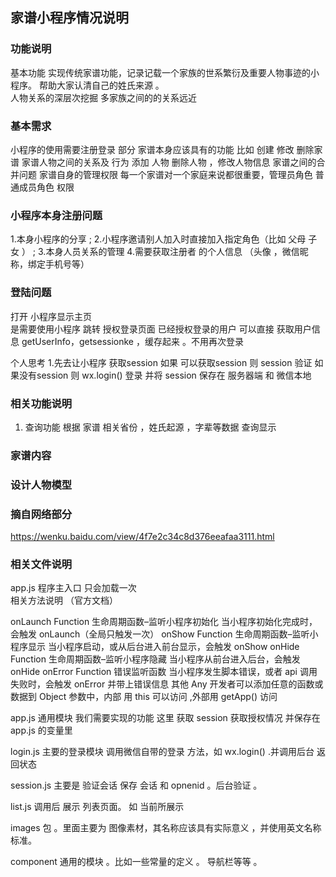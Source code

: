 
## 家谱小程序情况说明

### 功能说明
基本功能 实现传统家谱功能，记录记载一个家族的世系繁衍及重要人物事迹的小程序。
帮助大家认清自己的姓氏来源  。  
人物关系的深层次挖掘  多家族之间的的关系远近

### 基本需求 
小程序的使用需要注册登录 部分
家谱本身应该具有的功能 比如 创建 修改 删除家谱
家谱人物之间的关系及 行为 添加 人物  删除人物 ，修改人物信息 
家谱之间的合并问题 
家谱自身的管理权限 每一个家谱对一个家庭来说都很重要，管理员角色 普通成员角色 权限


### 小程序本身注册问题 

1.本身小程序的分享 ;
2.小程序邀请别人加入时直接加入指定角色（比如 父母 子女 ） ;
3.本身人员关系的管理 
4.需要获取注册者 的个人信息 （头像 ，微信昵称，绑定手机号等）

###  登陆问题 

打开 小程序显示主页   
是需要使用小程序 跳转 授权登录页面 
已经授权登录的用户 可以直接 获取用户信息 getUserInfo，getsessionke ，缓存起来 。不用再次登录  

个人思考 1.先去让小程序 获取session 
如果  可以获取session  则 session 验证 
如果没有session  则 wx.login()
登录 并将 session  保存在 服务器端 和 微信本地


###  相关功能说明
1. 查询功能 根据 家谱 相关省份 ，姓氏起源 ，字辈等数据 查询显示


### 家谱内容 


### 设计人物模型



###  摘自网络部分

https://wenku.baidu.com/view/4f7e2c34c8d376eeafaa3111.html


###  相关文件说明 

app.js   程序主入口 只会加载一次   
相关方法说明 （官方文档）  

onLaunch	Function	生命周期函数–监听小程序初始化	当小程序初始化完成时，会触发 onLaunch（全局只触发一次）
onShow	Function	生命周期函数–监听小程序显示	当小程序启动，或从后台进入前台显示，会触发 onShow
onHide	Function	生命周期函数–监听小程序隐藏	当小程序从前台进入后台，会触发 onHide
onError	Function	错误监听函数	当小程序发生脚本错误，或者 api 调用失败时，会触发 onError 并带上错误信息
其他	Any		开发者可以添加任意的函数或数据到 Object 参数中，内部 用 this 可以访问 ,外部用 getApp() 访问  

app.js  通用模块 我们需要实现的功能  这里 获取 session  获取授权情况  并保存在app.js 的变量里 

login.js 主要的登录模块 调用微信自带的登录 方法，如 wx.login() .并调用后台  返回状态 

session.js 主要是 验证会话 保存 会话 和 opnenid  。后台验证 。

list.js  调用后 展示 列表页面。 如 当前所展示 


images 包 。里面主要为  图像素材，其名称应该具有实际意义 ，并使用英文名称标准。

component  通用的模块 。比如一些常量的定义 。 导航栏等等 。

  

 







